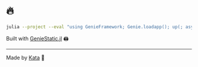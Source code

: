 # 🔥

```bash
julia --project --eval "using GenieFramework; Genie.loadapp(); up(; async = false)"
```

Built with [GenieStatic.jl](https://github.com/GenieFramework/GenieStatic.jl) 🖨️

---

Made by [Kata](https://github.com/KwatMDPhD/Kata.jl) 🥋
